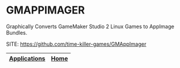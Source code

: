 # GMAPPIMAGER
 
 Graphically Converts GameMaker Studio 2 Linux Games to AppImage Bundles.
 
 SITE: https://github.com/time-killer-games/GMAppImager

 | [Applications](https://portable-linux-apps.github.io/apps.html) | [Home](https://portable-linux-apps.github.io)
 | --- | --- |
